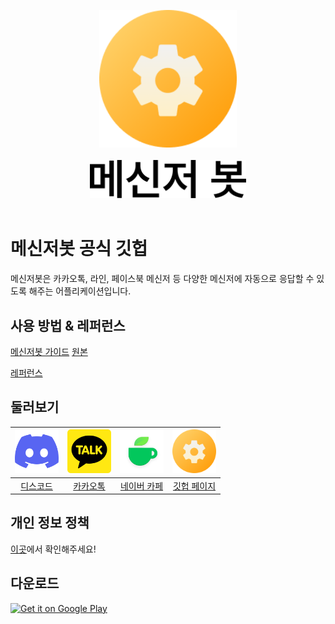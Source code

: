 <p align="center">
  <img width="220" height="220" src="https://raw.githubusercontent.com/MessengerBotTeam/.github/main/profile/images/msgbot-logo.png">
  <br><br>
  <picture>
    <source width="250" media="(prefers-color-scheme: dark)" srcset="https://raw.githubusercontent.com/MessengerBotTeam/.github/main/profile/images/title-dark.svg">
    <img width="250" alt="메신저 봇 텍스트" src="https://raw.githubusercontent.com/MessengerBotTeam/.github/main/profile/images/title-light.svg">
  </picture>
  <br><br>
</p>

# 메신저봇 공식 깃헙

메신저봇은 카카오톡, 라인, 페이스북 메신저 등 다양한 메신저에 자동으로 응답할 수 있도록 해주는 어플리케이션입니다.

## 사용 방법 & 레퍼런스
[메신저봇 가이드](https://violet.develope.kr/entry/메신저봇-가이드)
[원본](https://deviolet.tistory.com/entry/메신저봇-가이드)

[레퍼런스](https://violetxf.gitbook.io/messengerbot)

## 둘러보기
[<img width="70" src="https://raw.githubusercontent.com/MessengerBotTeam/.github/main/profile/images/discord-icon.svg">][discord-url]|[<img width="70" src="https://raw.githubusercontent.com/MessengerBotTeam/.github/main/profile/images/kakaotalk-logo.svg">][kakaotalk-url]|[<img width="70" src="https://raw.githubusercontent.com/MessengerBotTeam/.github/main/profile/images/naver-cafe.webp">][naver-cafe-url]|[<img width="70" src="https://raw.githubusercontent.com/MessengerBotTeam/.github/main/profile/images/msgbot-logo.png">][github-page-url]
:---:|:---:|:---:|:---:
[디스코드][discord-url]|[카카오톡][kakaotalk-url]|[네이버 카페][naver-cafe-url]|[깃헙 페이지][github-page-url]

## 개인 정보 정책
[이곳](https://messengerbotteam.github.io/posts/privacy-policy.html)에서 확인해주세요!

## 다운로드
[<img alt="Get it on Google Play" src="https://play.google.com/intl/en_us/badges/static/images/badges/en_badge_web_generic.png" width="30%">](https://play.google.com/store/apps/details?id=com.xfl.msgbot)

[discord-url]: https://discord.gg/sQU9BUj (공식 디스코드)
[kakaotalk-url]: https://open.kakao.com/o/gMTtmNlc (공식 카카오톡 오픈채팅)
[naver-cafe-url]: https://cafe.naver.com/msgbot (공식 네이버 카페)
[github-page-url]: https://messengerbotteam.github.io/
